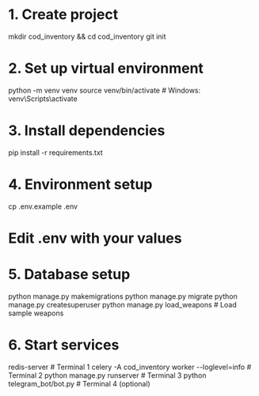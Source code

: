# 1. Create project
mkdir cod_inventory && cd cod_inventory
git init

# 2. Set up virtual environment
python -m venv venv
source venv/bin/activate  # Windows: venv\Scripts\activate

# 3. Install dependencies
pip install -r requirements.txt

# 4. Environment setup
cp .env.example .env
# Edit .env with your values

# 5. Database setup
python manage.py makemigrations
python manage.py migrate
python manage.py createsuperuser
python manage.py load_weapons  # Load sample weapons

# 6. Start services
redis-server  # Terminal 1
celery -A cod_inventory worker --loglevel=info  # Terminal 2
python manage.py runserver  # Terminal 3
python telegram_bot/bot.py  # Terminal 4 (optional)